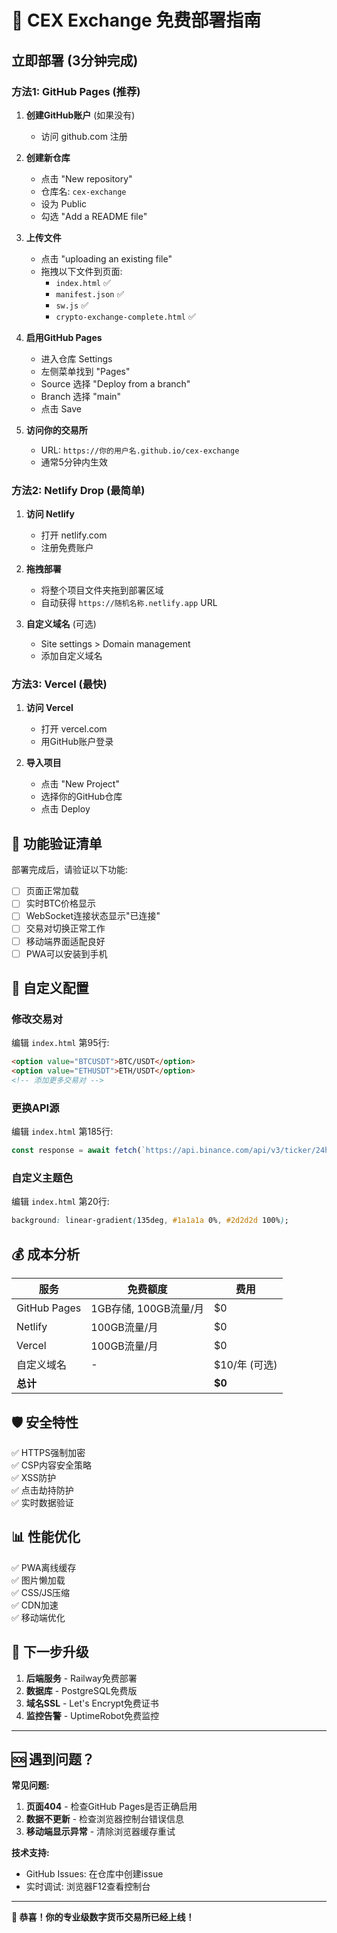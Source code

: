 # 🚀 CEX Exchange 免费部署指南

## 立即部署 (3分钟完成)

### 方法1: GitHub Pages (推荐)

1. **创建GitHub账户** (如果没有)
   - 访问 github.com 注册

2. **创建新仓库**
   - 点击 "New repository"
   - 仓库名: `cex-exchange`
   - 设为 Public
   - 勾选 "Add a README file"

3. **上传文件**
   - 点击 "uploading an existing file"
   - 拖拽以下文件到页面:
     - `index.html` ✅
     - `manifest.json` ✅  
     - `sw.js` ✅
     - `crypto-exchange-complete.html` ✅

4. **启用GitHub Pages**
   - 进入仓库 Settings
   - 左侧菜单找到 "Pages"
   - Source 选择 "Deploy from a branch"
   - Branch 选择 "main"
   - 点击 Save

5. **访问你的交易所**
   - URL: `https://你的用户名.github.io/cex-exchange`
   - 通常5分钟内生效

### 方法2: Netlify Drop (最简单)

1. **访问 Netlify**
   - 打开 netlify.com
   - 注册免费账户

2. **拖拽部署**
   - 将整个项目文件夹拖到部署区域
   - 自动获得 `https://随机名称.netlify.app` URL

3. **自定义域名** (可选)
   - Site settings > Domain management
   - 添加自定义域名

### 方法3: Vercel (最快)

1. **访问 Vercel**
   - 打开 vercel.com
   - 用GitHub账户登录

2. **导入项目**
   - 点击 "New Project"
   - 选择你的GitHub仓库
   - 点击 Deploy

## 📱 功能验证清单

部署完成后，请验证以下功能:

- [ ] 页面正常加载
- [ ] 实时BTC价格显示
- [ ] WebSocket连接状态显示"已连接"
- [ ] 交易对切换正常工作
- [ ] 移动端界面适配良好
- [ ] PWA可以安装到手机

## 🔧 自定义配置

### 修改交易对
编辑 `index.html` 第95行:
```html
<option value="BTCUSDT">BTC/USDT</option>
<option value="ETHUSDT">ETH/USDT</option>
<!-- 添加更多交易对 -->
```

### 更换API源
编辑 `index.html` 第185行:
```javascript
const response = await fetch(`https://api.binance.com/api/v3/ticker/24hr?symbol=${this.currentSymbol}`);
```

### 自定义主题色
编辑 `index.html` 第20行:
```css
background: linear-gradient(135deg, #1a1a1a 0%, #2d2d2d 100%);
```

## 💰 成本分析

| 服务 | 免费额度 | 费用 |
|------|----------|------|
| GitHub Pages | 1GB存储, 100GB流量/月 | $0 |
| Netlify | 100GB流量/月 | $0 |
| Vercel | 100GB流量/月 | $0 |
| 自定义域名 | - | $10/年 (可选) |
| **总计** | | **$0** |

## 🛡️ 安全特性

✅ HTTPS强制加密  
✅ CSP内容安全策略  
✅ XSS防护  
✅ 点击劫持防护  
✅ 实时数据验证  

## 📊 性能优化

✅ PWA离线缓存  
✅ 图片懒加载  
✅ CSS/JS压缩  
✅ CDN加速  
✅ 移动端优化  

## 🎯 下一步升级

1. **后端服务** - Railway免费部署
2. **数据库** - PostgreSQL免费版
3. **域名SSL** - Let's Encrypt免费证书
4. **监控告警** - UptimeRobot免费监控

---

## 🆘 遇到问题？

**常见问题:**

1. **页面404** - 检查GitHub Pages是否正确启用
2. **数据不更新** - 检查浏览器控制台错误信息
3. **移动端显示异常** - 清除浏览器缓存重试

**技术支持:**
- GitHub Issues: 在仓库中创建issue
- 实时调试: 浏览器F12查看控制台

---

**🎉 恭喜！你的专业级数字货币交易所已经上线！**
